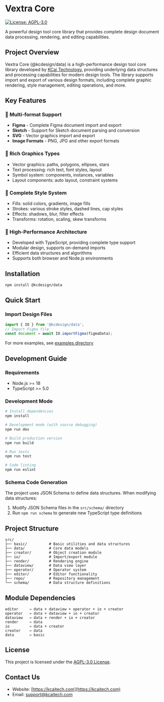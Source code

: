 # Vextra Core

[![License: AGPL-3.0](https://img.shields.io/badge/License-AGPL%203.0-blue.svg)](https://www.gnu.org/licenses/agpl-3.0)

A powerful design tool core library that provides complete design document data processing, rendering, and editing capabilities.

## Project Overview

Vextra Core (@kcdesign/data) is a high-performance design tool core library developed by [KCai Technology](https://kcaitech.com), providing underlying data structures and processing capabilities for modern design tools. The library supports import and export of various design formats, including complete graphic rendering, style management, editing operations, and more.

## Key Features

### 🎨 Multi-format Support
- **Figma** - Complete Figma document import and export
- **Sketch** - Support for Sketch document parsing and conversion
- **SVG** - Vector graphics import and export
- **Image Formats** - PNG, JPG and other export formats

### 🧩 Rich Graphics Types
- Vector graphics: paths, polygons, ellipses, stars
- Text processing: rich text, font styles, layout
- Symbol system: components, instances, variables
- Layout components: auto layout, constraint systems

### 🎯 Complete Style System
- Fills: solid colors, gradients, image fills
- Strokes: various stroke styles, dashed lines, cap styles
- Effects: shadows, blur, filter effects
- Transforms: rotation, scaling, skew transforms

### 🚀 High-Performance Architecture
- Developed with TypeScript, providing complete type support
- Modular design, supports on-demand imports
- Efficient data structures and algorithms
- Supports both browser and Node.js environments

## Installation

```bash
npm install @kcdesign/data
```

## Quick Start

### Import Design Files

```typescript
import { IO } from '@kcdesign/data';
// Import Figma file
const document = await IO.importFigma(figmaData);
```

For more examples, see [examples directory](examples/)

## Development Guide

### Requirements

- Node.js >= 18
- TypeScript >= 5.0

### Development Mode

```bash
# Install dependencies
npm install

# Development mode (with source debugging)
npm run dev

# Build production version
npm run build

# Run tests
npm run test

# Code linting
npm run eslint
```

### Schema Code Generation

The project uses JSON Schema to define data structures. When modifying data structures:

1. Modify JSON Schema files in the `src/schema/` directory
2. Run `npm run schema` to generate new TypeScript type definitions

## Project Structure

```
src/
├── basic/          # Basic utilities and data structures
├── data/           # Core data models
├── creator/        # Object creation module
├── io/             # Import/export module
├── render/         # Rendering engine
├── dataview/       # Data view layer
├── operator/       # Operator system
├── editor/         # Editor functionality
├── repo/           # Repository management
└── schema/         # Data structure definitions
```

## Module Dependencies

```
editor     → data + dataview + operator + io + creator
operator   → data + dataview + io + creator
dataview   → data + render + io + creator
render     → data
io         → data + creator
creator    → data
data       → basic
```

## License

This project is licensed under the [AGPL-3.0 License](https://www.gnu.org/licenses/agpl-3.0.html).

## Contact Us

- Website: [https://kcaitech.com](https://kcaitech.com)
- Email: support@kcaitech.com

